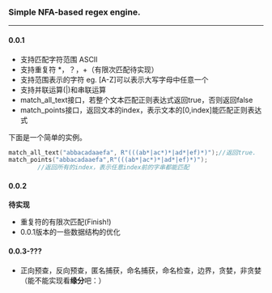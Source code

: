 ### Simple NFA-based regex engine.

---

#### 0.0.1

-  支持匹配字符范围 ASCII
- 支持重复符 *，？，+（有限次匹配待实现）
- 支持范围表示的字符 eg. [A-Z]可以表示大写字母中任意一个
- 支持并联运算(|)和串联运算
- match_all_text接口，若整个文本匹配正则表达式返回true，否则返回false
- match_points接口，返回文本的index，表示文本的[0,index]能匹配正则表达式

下面是一个简单的实例。

```c++
match_all_text("abbacadaaefa", R"(((ab*|ac*)*|ad*|ef)*)");//返回true.
match_points("abbacadaaefa",R"(((ab*|ac*)*|ad*|ef)*)");
		//返回所有的index，表示任意index前的字串都能匹配
```



#### 0.0.2

**待实现**

- 重复符的有限次匹配(Finish!)
- 0.0.1版本的一些数据结构的优化

#### 0.0.3-???

- 正向预查，反向预查，匿名捕获，命名捕获，命名检查，边界，贪婪，非贪婪（能不能实现看**缘分**吧：）